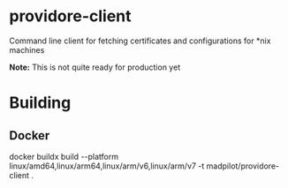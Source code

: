 # providore-client

Command line client for fetching certificates and configurations for *nix machines

**Note:** This is not quite ready for production yet

# Building

## Docker

docker buildx build --platform linux/amd64,linux/arm64,linux/arm/v6,linux/arm/v7 -t madpilot/providore-client .
